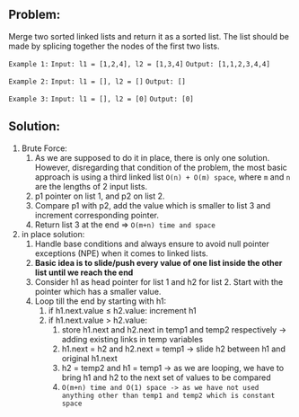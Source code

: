## Problem:

Merge two sorted linked lists and return it as a sorted list.
The list should be made by splicing together the nodes of the first two lists.

`Example 1:`
`Input: l1 = [1,2,4], l2 = [1,3,4]`
`Output: [1,1,2,3,4,4]`

`Example 2:`
`Input: l1 = [], l2 = []`
`Output: []`

`Example 3:`
`Input: l1 = [], l2 = [0]`
`Output: [0]`

## Solution:

1. Brute Force:
   1. As we are supposed to do it in place, there is only one solution. However, disregarding that condition of the problem, the most basic approach is using a third linked list `O(n) + O(m) space`, where `m` and `n` are the lengths of 2 input lists.
   2. p1 pointer on list 1, and p2 on list 2.
   3. Compare p1 with p2, add the value which is smaller to list 3 and increment corresponding pointer.
   4. Return list 3 at the end => `O(m+n) time and space`
2. in place solution:
   1. Handle base conditions and always ensure to avoid null pointer exceptions (NPE) when it comes to linked lists.
   2. **Basic idea is to slide/push every value of one list inside the other list until we reach the end**
   3. Consider h1 as head pointer for list 1 and h2 for list 2. Start with the pointer which has a smaller value.
   4. Loop till the end by starting with h1:
      1. if h1.next.value ≤ h2.value: increment h1
      2. if h1.next.value > h2.value:
         1. store h1.next and h2.next in temp1 and temp2 respectively → adding existing links in temp variables
         2. h1.next = h2 and h2.next = temp1 → slide h2 between h1 and original h1.next
         3. h2 = temp2 and h1 = temp1 → as we are looping, we have to bring h1 and h2 to the next set of values to be compared
         4. `O(m+n) time and O(1) space -> as we have not used anything other than temp1 and temp2 which is constant space`
